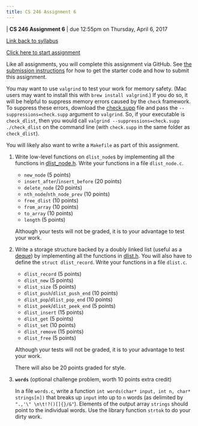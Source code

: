 ```yaml
---
title: CS 246 Assignment 6
---
```


<div id="header">

| **CS 246 Assignment 6**
| due 12:55pm on Thursday, April 6, 2017

</div>

[Link back to syllabus](http://cs.brynmawr.edu/cs246/syllabus.html)

[Click here to start assignment](TODO)

Like all assignments, you will complete this assignment via
GitHub. See [the submission instructions](../submission.html)
for how to get the starter code and how to submit this
assignment.

You may want to use `valgrind` to test your work for memory safety. (Mac users
may want to install this with `brew install valgrind`.) If you do so, it will
be helpful to suppress memory errors caused by the `check` framework. To suppress
these errors, download the [check.supp](../14/check.supp) file and pass the
`--suppressions=check.supp` argument to `valgrind`. So, if your executable is
`check_dlist`, then you would call `valgrind --suppressions=check.supp ./check_dlist`
on the command line (with `check.supp` in the same folder as `check_dlist`).

You will likely also want to write a `Makefile` as part of this assignment.

1. Write low-level functions on `dlist_node`s by implementing all the functions in
[dlist_node.h](dlist_node.h). Write your functions in a file `dlist_node.c`.

     * `new_node` (5 points)
     * `insert_after`/`insert_before` (20 points)
     * `delete_node` (20 points)
     * `nth_node`/`nth_node_prev` (10 points)
     * `free_dlist` (10 points)
     * `from_array` (10 points)
     * `to_array` (10 points)
     * `length` (5 points)

    Although your tests will not be graded, it is to your advantage to test your work.

2. Write a storage structure backed by a doubly linked list (useful as a
[deque](https://en.wikipedia.org/wiki/Double-ended_queue)) by implementing all
the functions in [dlist.h](dlist.h). You will also have to define the `struct dlist_record`.
Write your functions in a file `dlist.c`.

     * `dlist_record` (5 points)
     * `dlist_new` (5 points)
     * `dlist_size` (5 points)
     * `dlist_push`/`dlist_push_end` (10 points)
     * `dlist_pop`/`dlist_pop_end` (10 points)
     * `dlist_peek`/`dlist_peek_end` (5 points)
     * `dlist_insert` (15 points)
     * `dlist_get` (5 points)
     * `dlist_set` (10 points)
     * `dlist_remove` (15 points)
     * `dlist_free` (5 points)

    Although your tests will not be graded, it is to your advantage to test your work.

    There will also be 20 points graded for style.

3. **`words`** (optional challenge problem, worth 10 points extra credit)

    In a file `words.c`, write a function `int words(char* input, int n, char* strings[n])`
    that breaks up `input` into up to `n` words (as delimited by
    `".,'\" \n\t!?()[]{}/&"`). Elements of the output array `strings` should
    point to the individual words. Use the library function `strtok` to do your dirty work.
